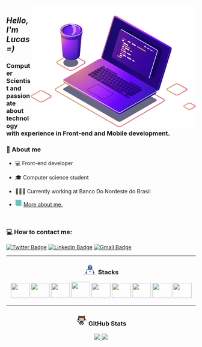    <img src=".github/computer.png"  align="right" alt="Computador">

***<h2 align="left">Hello, I'm Lucas =)***
<h3>Computer Scientist and passionate about technology with experience in Front-end and Mobile development. </h3>

 **<h3>💬 About me**</h3>
- 💻 Front-end developer
- 🎓 Computer science student 
- 👨🏻‍💻 Currently working at Banco Do Nordeste do Brasil

- <img src=".github/cvkeep.png" width="18" height="18" alt="CVKeep">
    <a href="https://www.cvkeep.com/cv/dlucascampelo"> More about me.</a>
</br>


**<h3>💻 How to contact me: </h3>**

[![Twitter Badge](https://img.shields.io/badge/-@dlucascampelo-6633cc?style=flat-square&labelColor=6633cc&logo=twitter&logoColor=white&link=https://twitter.com/dlucascampelo)](https://twitter.com/dlucascampelo)
[![Linkedin Badge](https://img.shields.io/badge/-Lucas%20Campelo-6633cc?style=flat-square&logo=Linkedin&logoColor=&link=https://https://www.linkedin.com/in/lucas-campelo-858562186/)](https://www.linkedin.com/in/lucas-campelo-858562186/)
[![Gmail Badge](https://img.shields.io/badge/-dvlucascampelo@gmail.com-6633cc?style=flat-square&logo=Gmail&logoColor=white&link=mailto:diego.schell.f@gmail.com)](mailto:dvlucascampelo@gmail.com)

---

**<h3 align="center"><img src=".github/de.gif" width="35px"> Stacks**

 <div style="display: inline_block"> 

[<img height="40" width="50" src="https://cdn.worldvectorlogo.com/logos/logo-javascript.svg">](https://www.javascript.com/)
[<img height="40" width="50" src="https://cdn.worldvectorlogo.com/logos/typescript.svg">](https://www.typescriptlang.org/)
[<img height="40" width="50" src="https://cdn.worldvectorlogo.com/logos/react-2.svg">](https://reactjs.org)
[<img height="43" width="50" src="https://cdn.worldvectorlogo.com/logos/react-native-1.svg">](https://reactnative.dev/)
[<img height="40" width="50" src="https://cdn.worldvectorlogo.com/logos/nodejs-1.svg">](https://nodejs.org/)
[<img height="40" width="50" src="https://cdn.worldvectorlogo.com/logos/yarn.svg">](https://yarnpkg.com/)
[<img height="40" width="50" src="https://cdn.worldvectorlogo.com/logos/styled-components-1.svg">](https://www.styled-components.com/)
[<img height="40" width="50" src="https://cdn.worldvectorlogo.com/logos/git-icon.svg">](https://git-scm.com/)
[<img height="40" width="50" src="https://cdn.worldvectorlogo.com/logos/figma-1.svg">](https://www.figma.com/)
    

</div>
</h3>

---

**<h3 align="center"><img src=".github/octocat.gif" width="30px"> GitHub Stats**</h3>


<div align="center">
  <a href="https://github.com/dlucascampelo">
  <img height="160em" src="https://github-readme-stats.vercel.app/api?username=dlucascampelo&count_private=true&theme=radical"/>
  <img height="160em" src="https://github-readme-stats.vercel.app/api/top-langs/?username=dlucascampelo&layout=compact&langs_count=7&theme=radical"/>
 </div>
